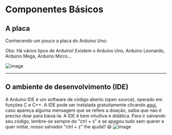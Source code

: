 # Componentes Básicos
## A placa
Conhecendo um pouco a placa do Arduino Uno:

Obs: Há vários tipos de Arduino! Existem o Arduino Uno, Arduino Leonardo, Arduino Mega, Arduino Micro...

![image](https://github.com/maripnv/InicianteArduino/assets/82036846/1064de25-a78d-4bcf-bc8c-5206400212e8)

---
## O ambiente de desenvolvimento (IDE)
A Arduino IDE é um software de código aberto (open source), operado em funções C e C++. 
A IDE pode ser instalada gratuitamente clicando [aqui](https://www.arduino.cc/en/software), caso apareça alguma mensagem que se refere a doação, saiba que não é preciso doar para baixá-la. A IDE é bem intuitiva e didática. Para ir salvando seu código, lembre-se sempre do "ctrl + s" e se apagou tudo sem querer e quer voltar, nosso salvador "ctrl + z" lhe ajuda!! :smiley:
![image](https://github.com/maripnv/InicianteArduino/assets/82036846/108b63a0-71fd-4bcb-b06a-6118690245ff)



